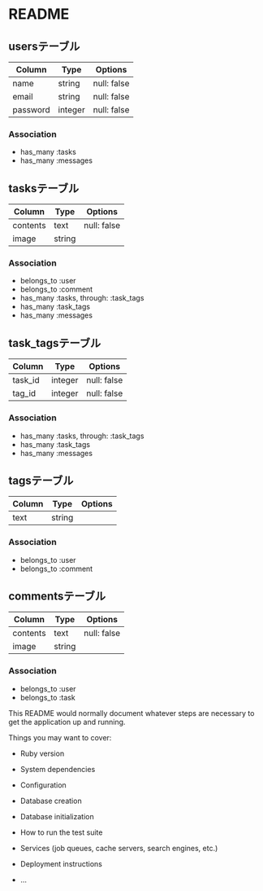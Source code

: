 # README


## usersテーブル

|Column|Type|Options|
|------|----|-------|
|name|string|null: false|
|email|string|null: false|
|password|integer|null: false|

### Association
- has_many :tasks
- has_many :messages



## tasksテーブル

|Column|Type|Options|
|------|----|-------|
|contents|text|null: false|
|image|string|

### Association
- belongs_to :user
- belongs_to :comment
- has_many :tasks, through: :task_tags
- has_many :task_tags
- has_many :messages



## task_tagsテーブル

|Column|Type|Options|
|------|----|-------|
|task_id|integer|null: false|
|tag_id|integer|null: false|

### Association
- has_many :tasks, through: :task_tags
- has_many :task_tags
- has_many :messages



## tagsテーブル

|Column|Type|Options|
|------|----|-------|
|text|string|

### Association
- belongs_to :user
- belongs_to :comment



## commentsテーブル

|Column|Type|Options|
|------|----|-------|
|contents|text|null: false|
|image|string|

### Association
- belongs_to :user
- belongs_to :task


This README would normally document whatever steps are necessary to get the
application up and running.

Things you may want to cover:

* Ruby version

* System dependencies

* Configuration

* Database creation

* Database initialization

* How to run the test suite

* Services (job queues, cache servers, search engines, etc.)

* Deployment instructions

* ...
